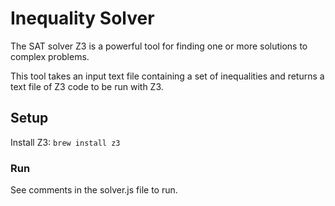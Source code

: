 # Inequality Solver

The SAT solver Z3 is a powerful tool for finding one or more solutions to complex problems.

This tool takes an input text file containing a set of inequalities and returns a text file of Z3 code to be run with Z3.

## Setup

Install Z3: `brew install z3`

### Run

See comments in the solver.js file to run.
